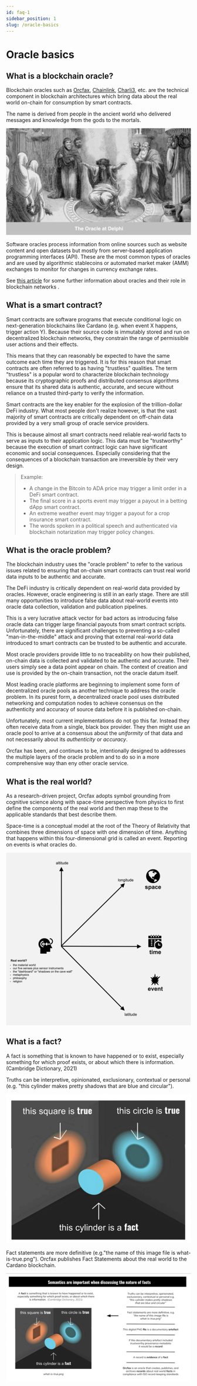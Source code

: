 ```yaml
---
id: faq-1
sidebar_position: 1
slug: /oracle-basics
---
```


# Oracle basics

## What is a blockchain oracle?

Blockchain oracles such as [Orcfax][oracle-1], [Chainlink][oracle-2],
[Charli3][oracle-3], etc. are the technical component in blockchain
architectures which bring data about the real world on-chain for consumption by
smart contracts.

The name is derived from people in the ancient world who delivered messages and
knowledge from the gods to the mortals.

![The oracle at Delphi](/img/oracle-of-delphi-bw.png)

Software oracles process information from online sources such as website
content and open datasets but mostly from server-based application programming
interfaces (API). These are the most common types of oracles and are used by
algorithmic stablecoins or automated market maker (AMM) exchanges to monitor for
changes in currency exchange rates.

See [this article](https://cointelegraph.com/learn/what-is-a-blockchain-oracle-and-how-does-it-work)
for some further information about oracles and their role in blockchain networks
.

[oracle-1]: https://orcfax.io/
[oracle-2]: https://chain.link
[oracle-3]: https://charli3.io

## What is a smart contract?

Smart contracts are software programs that execute conditional logic on
next-generation blockchains like Cardano (e.g. when event X happens, trigger
action Y). Because their source code is immutably stored and run on
decentralized blockchain networks, they constrain the range of permissible user
actions and their effects.

This means that they can reasonably be expected to have the same outcome each
time they are triggered. It is for this reason that smart contracts are often
referred to as having "trustless" qualities. The term "trustless" is a popular
word to characterize blockchain technology because its cryptographic proofs and
distributed consensus algorithms ensure that its shared data is authentic,
accurate, and secure without reliance on a trusted third-party to verify the
information.

Smart contracts are the key enabler for the explosion of the trillion-dollar
DeFi industry. What most people don't realize however, is that the vast
majority of smart contracts are critically dependent on off-chain data
provided by a very small group of oracle service providers.

This is because almost all smart contracts need reliable real-world facts to
serve as inputs to their application logic. This data must be "trustworthy"
because the execution of smart contract logic can have significant economic
and social consequences. Especially considering that the consequences of a
blockchain transaction are irreversible by their very design.

> Example:
>
> -   A change in the Bitcoin to ADA price may trigger a limit order in a DeFi
>     smart contract.
> -   The final score in a sports event may trigger a payout in a betting dApp
>     smart contract.
> -   An extreme weather event may trigger a payout for a crop insurance smart
>     contract.
> -   The words spoken in a political speech and authenticated via blockchain
>     notarization may trigger policy changes.

## What is the oracle problem?

The blockchain industry uses the "oracle problem" to refer to the various
issues related to ensuring that on-chain smart contracts can trust real world
data inputs to be authentic and accurate.

The DeFi industry is critically dependent on real-world data
provided by oracles. However, oracle engineering is still in an early stage.
There are still many opportunities to introduce false data about real-world
events into oracle data collection, validation and publication pipelines.

This is a very lucrative attack vector for bad actors as introducing false
oracle data can trigger large financial payouts from smart contract scripts.
Unfortunately, there are significant challenges to preventing a so-called
"man-in-the-middle" attack and proving that external real-world data introduced
to smart contracts can be trusted to be authentic and accurate.

Most oracle providers provide little to no traceability on how their
published, on-chain data is collected and validated to be authentic and
accurate. Their users simply see a data point appear on chain. The
context of creation and use is provided by the on-chain transaction, not the
oracle datum itself.

Most leading oracle platforms are beginning to implement some form of
decentralized oracle pools as another technique to address the oracle problem.
In its purest form, a decentralized oracle pool uses distributed networking and
computation nodes to achieve consensus on the authenticity and accuracy of
source data before it is published on-chain.

Unfortunately, most current implementations do not go this far. Instead they
often receive data from a single, black box provider. They then might use an
oracle pool to arrive at a consensus about the _uniformity_ of that data and
not necessarily about its _authenticity_ or _accuracy_.

Orcfax has been, and continues to be, intentionally designed to addresses
the multiple layers of the oracle problem and to do so in a more comprehensive
way than eny other oracle service.

## What is the real world?

As a research-driven project, Orcfax adopts symbol grounding from cognitive
science along with space-time perspective from physics to first define the
components of the real world and then map these to the applicable standards
that best describe them.

Space-time is a conceptual model at the root of the Theory of Relativity that
combines three dimensions of space with one dimension of time. Anything that
happens within this four-dimensional grid is called an event. Reporting on
events is what oracles do.

![What is the real world?](/img/2023-09-30--Orcfax-What-Is-The-Real-World.jpg)

## What is a fact?

A fact is something that is known to have happened or to exist, especially
something for which proof exists, or about which there is information.
(Cambridge Dictionary, 2021)

Truths can be interpretive, opinionated, exclusionary, contextual or personal
(e.g. "this cylinder makes pretty shadows that are blue and circular").

![Facts lead to truths](/img/2023-09-05--Orcfax--The-Nature-Of-Facts.png)

Fact statements are more definitive
(e.g."the name of this image file is what-is-true.png"). Orcfax publishes Fact
Statements about the real world to the Cardano blockchain.

![The nature of facts](/img/2023-09-06--Orcfax--Nature-of-Facts.png)
